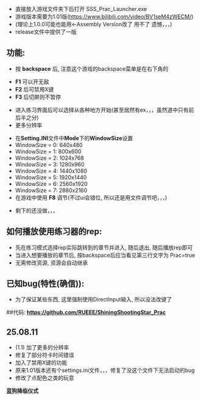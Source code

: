 - 直接放入游戏文件夹下后打开 SSS_Prac_Launcher.exe
- 游戏版本需要为1.01版(https://www.bilibili.com/video/BV1seM4zWECM/)
- (理论上1.0.0可能也能用←Assembly Version改了 用不了 遗憾，，，)
- release文件中提供了一版

## 功能:
- 按 **backspace** 后, 注意这个游戏的backspace菜单是在右下角的
+ **F1** 可以开无敌
+ **F2** 后可禁用X键
+ **F3** 后切屏则不暂停
- 进入练习界面后可以选择从各种地方开始(甚至居然有ex，，，虽然道中只有前后半之分)
- 更多分辨率
+ 在**Setting.INI**文件中**Mode**下的**WindowSize**设置
+ WindowSize = 0: 640x480
+ WindowSize = 1: 800x600
+ WindowSize = 2: 1024x768
+ WindowSize = 3: 1280x960
+ WindowSize = 4: 1440x1080
+ WindowSize = 5: 1920x1440
+ WindowSize = 6: 2560x1920
+ WindowSize = 7: 2880x2160
+ 在游戏中使用 **F8** 调节(不过ui会错位, 所以还是用文件调节吧，，，)
- 剩下的还没做，，，

## 如何播放使用练习器的rep:
- 先在练习模式选择rep实际跳转到的章节并进入, 随后退出, 随后播放rep即可
- 当进入想要播放的章节后, 按backspace后应当看见第三行文字为 Prac=true
- 无需修改资源, 资源会自动继承

## 已知bug(特性(确信)):
- 为了保证某些东西, 这里强制使用DirectInput输入, 所以没法改键了

##代码:
**https://github.com/RUEEE/ShiningShootingStar_Prac**


## 25.08.11
- (1.1) 加了更多的分辨率
- 修复了部分符卡时间错误
- 加入了禁用X键的功能
- 原来1.01版本还有个settings.ini文件，，，修复了没这个文件下无法启动的bug
- 修改了点配色之类的玩意

**蓝狗降临仪式**